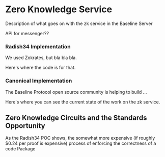 # Zero Knowledge Service

Description of what goes on with the zk service in the Baseline Server

API for messenger??

### Radish34 Implementation

We used Zokrates, but bla bla bla.

Here's where the code is for that.

### Canonical Implementation

The Baseline Protocol open source community is helping to build ...

Here's where you can see the current state of the work on the zk service.

## Zero Knowledge Circuits and the Standards Opportunity

As the Radish34 POC shows, the somewhat more expensive \(if roughly $0.24 per proof is expensive\) process of enforcing the correctness of a code Package

